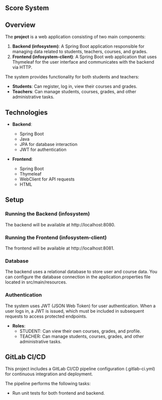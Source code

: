 ## Score System

## Overview
The **project** is a web application consisting of two main components:

1. **Backend (infosystem)**: A Spring Boot application responsible for managing data related to students, teachers, courses, and grades.
2. **Frontend (infosystem-client)**: A Spring Boot web application that uses Thymeleaf for the user interface and communicates with the backend via HTTP.

The system provides functionality for both students and teachers:

- **Students**: Can register, log in, view their courses and grades.
- **Teachers**: Can manage students, courses, grades, and other administrative tasks.

## Technologies

- **Backend**: 
  - Spring Boot
  - Java
  - JPA for database interaction
  - JWT for authentication

- **Frontend**: 
  - Spring Boot
  - Thymeleaf
  - WebClient for API requests
  - HTML

## Setup

### Running the Backend (infosystem)
The backend will be available at http://localhost:8080.

### Running the Frontend (infosystem-client)
The frontend will be available at http://localhost:8081.

### Database
The backend uses a relational database to store user and course data. You can configure the database connection in the application.properties file located in src/main/resources.

### Authentication
The system uses JWT (JSON Web Token) for user authentication. When a user logs in, a JWT is issued, which must be included in subsequent requests to access protected endpoints.

- **Roles**:
  - STUDENT: Can view their own courses, grades, and profile.
  - TEACHER: Can manage students, courses, grades, and other administrative tasks.
  
## GitLab CI/CD
This project includes a GitLab CI/CD pipeline configuration (.gitlab-ci.yml) for continuous integration and deployment.

The pipeline performs the following tasks:

- Run unit tests for both frontend and backend.  

